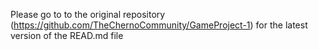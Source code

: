 Please go to to the original repository (https://github.com/TheChernoCommunity/GameProject-1) for the latest version of the READ.md file
